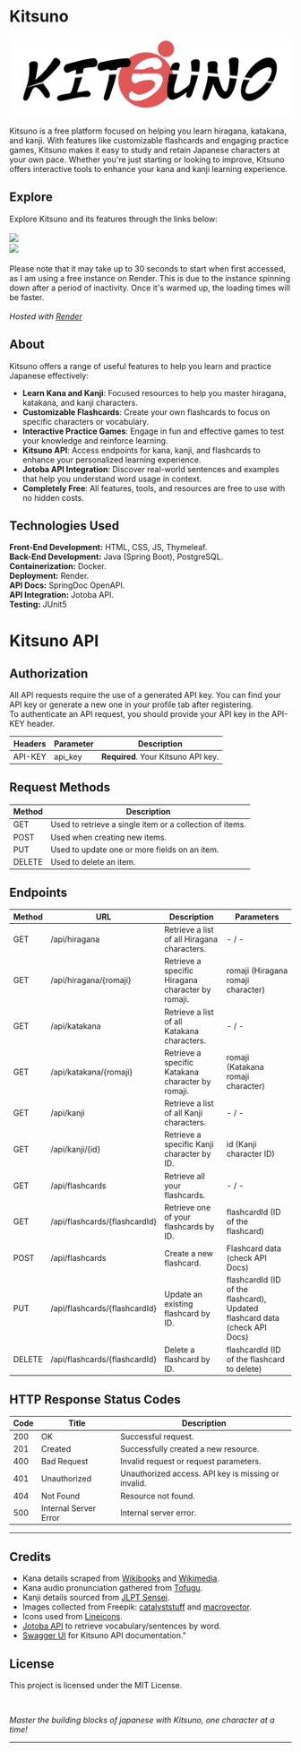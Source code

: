 # Kitsuno

<img src="extras/banner_repo.png" alt="Kitsuno Banner">

Kitsuno is a free platform focused on helping you learn hiragana, katakana, and kanji. With features like customizable flashcards and engaging practice games, Kitsuno makes it easy to study and retain Japanese characters at your own pace. Whether you're just starting or looking to improve, Kitsuno offers interactive tools to enhance your kana and kanji learning experience.

## Explore
Explore Kitsuno and its features through the links below:
<br><br>
<a href="https://kitsuno.onrender.com/v1/swagger-ui/index.html">
    <img src="https://img.shields.io/badge/API Docs-85EA2D?logo=swagger&logoColor=000&style=for-the-badge"></img>
</a>
<br>
<a href="https://kitsuno.onrender.com/">
    <img src="https://img.shields.io/badge/Kitsuno-000?logo=render&logoColor=fff&style=for-the-badge"></img>
</a>
<br><br>
Please note that it may take up to 30 seconds to start when first accessed, as I am using a free instance on Render.
This is due to the instance spinning down after a period of inactivity. Once it's warmed up, the loading times will be faster.
<br><br>
*Hosted with [Render](https://render.com/)*

## About

Kitsuno offers a range of useful features to help you learn and practice Japanese effectively:

- **Learn Kana and Kanji**: Focused resources to help you master hiragana, katakana, and kanji characters.
- **Customizable Flashcards**: Create your own flashcards to focus on specific characters or vocabulary.
- **Interactive Practice Games**: Engage in fun and effective games to test your knowledge and reinforce learning.
- **Kitsuno API**: Access endpoints for kana, kanji, and flashcards to enhance your personalized learning experience.
- **Jotoba API Integration**: Discover real-world sentences and examples that help you understand word usage in context.
- **Completely Free**: All features, tools, and resources are free to use with no hidden costs.

## Technologies Used

**Front-End Development:** HTML, CSS, JS, Thymeleaf.<br>
**Back-End Development:** Java (Spring Boot), PostgreSQL.<br>
**Containerization:** Docker.<br>
**Deployment:** Render.<br>
**API Docs:** SpringDoc OpenAPI.<br>
**API Integration:** Jotoba API.  <br>
**Testing:** JUnit5

# Kitsuno API

## Authorization

All API requests require the use of a generated API key. You can find your API key or generate a new one in your profile tab after registering.  
To authenticate an API request, you should provide your API key in the API-KEY header.

| Headers       | Parameter    | Description                                        |
| ------------- | ------------ | -------------------------------------------------- |
| API-KEY | api_key   | **Required**. Your Kitsuno API key.               |

## Request Methods

| Method   | Description                                                              |
| -------- | ------------------------------------------------------------------------ |
| GET    | Used to retrieve a single item or a collection of items.                 |
| POST   | Used when creating new items.                                            |
| PUT    | Used to update one or more fields on an item.                             |
| DELETE | Used to delete an item.                                                  |

## Endpoints

| Method   | URL                                           | Description                                              | Parameters                                             |
| -------- | --------------------------------------------- | -------------------------------------------------------- | ---------------------------------------------------------------------------- |
| GET    | /api/hiragana                               | Retrieve a list of all Hiragana characters.               | - / -                                                                         |
| GET    | /api/hiragana/{romaji}                      | Retrieve a specific Hiragana character by romaji.         | romaji (Hiragana romaji character)                                          |
| GET    | /api/katakana                               | Retrieve a list of all Katakana characters.               | - / -                                                                         |
| GET    | /api/katakana/{romaji}                      | Retrieve a specific Katakana character by romaji.         | romaji (Katakana romaji character)                                          |
| GET    | /api/kanji                                  | Retrieve a list of all Kanji characters.                  | - / -                                                                         |
| GET    | /api/kanji/{id}                             | Retrieve a specific Kanji character by ID.                | id (Kanji character ID)                                                    |
| GET    | /api/flashcards                             | Retrieve all your flashcards.                       | - / -                                                                         |
| GET    | /api/flashcards/{flashcardId}                | Retrieve one of your flashcards by ID.                               | flashcardId (ID of the flashcard)                                          |
| POST   | /api/flashcards                             | Create a new flashcard.                        | Flashcard data (check API Docs)                          |
| PUT    | /api/flashcards/{flashcardId}                | Update an existing flashcard by ID.                       | flashcardId (ID of the flashcard), Updated flashcard data (check API Docs)                 |
| DELETE | /api/flashcards/{flashcardId}                | Delete a flashcard by ID.                                 | flashcardId (ID of the flashcard to delete)                                 |

## HTTP Response Status Codes

| Code  | Title                     | Description                                                       |
| ----- | ------------------------- | ----------------------------------------------------------------- |
| 200 | OK                      | Successful request.                                               |
| 201 | Created                 | Successfully created a new resource.                              |
| 400 | Bad Request             | Invalid request or request parameters.                            |
| 401 | Unauthorized            | Unauthorized access. API key is missing or invalid.              |
| 404 | Not Found               | Resource not found.                                               |
| 500 | Internal Server Error   | Internal server error.                                           |


---
## Credits

- Kana details scraped from [Wikibooks](https://en.wikibooks.org/wiki/Memorizing_the_Hiragana) and [Wikimedia](https://commons.wikimedia.org/wiki/Hiragana).
- Kana audio pronunciation gathered from [Tofugu](https://www.tofugu.com/japanese/learn-hiragana/).
- Kanji details sourced from [JLPT Sensei](https://jlptsensei.com/jlpt-n5-kanji-list/).
- Images collected from Freepik: [catalyststuff](https://www.freepik.com/author/catalyststuff) and [macrovector](https://www.freepik.com/author/macrovector).
- Icons used from [Lineicons](https://lineicons.com/).
- [Jotoba API](https://jotoba.de/docs.html) to retrieve vocabulary/sentences by word.
- [Swagger UI](https://swagger.io/tools/swagger-ui/) for Kitsuno API documentation."

## License

This project is licensed under the MIT License.

<br>

*Master the building blocks of japanese with Kitsuno, one character at a time!*

---
